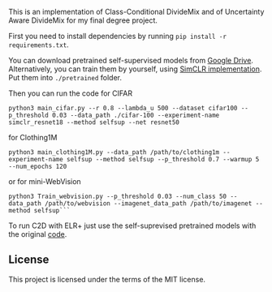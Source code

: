 
This is an implementation of Class-Conditional DivideMix and of Uncertainty Aware DivideMix for my final degree project.


First you need to install dependencies by running `pip install -r requirements.txt`.

You can download pretrained self-supervised models from 
[Google Drive](https://drive.google.com/drive/folders/1qYVdggtNFQZBZ-OqVJm80LBKUKpdLPUm?usp=sharing). 
Alternatively, you can train them by yourself, using [SimCLR implementation](https://github.com/HobbitLong/SupContrast).
Put them into `./pretrained` folder.

Then you can run the code for CIFAR
```
python3 main_cifar.py --r 0.8 --lambda_u 500 --dataset cifar100 --p_threshold 0.03 --data_path ./cifar-100 --experiment-name simclr_resnet18 --method selfsup --net resnet50
```
for Clothing1M
```
python3 main_clothing1M.py --data_path /path/to/clothing1m --experiment-name selfsup --method selfsup --p_threshold 0.7 --warmup 5 --num_epochs 120
```
or for mini-WebVision
```
python3 Train_webvision.py --p_threshold 0.03 --num_class 50 --data_path /path/to/webvision --imagenet_data_path /path/to/imagenet --method selfsup```
```

To run C2D with ELR+ just use the self-suprevised pretrained models with the original [code](https://github.com/shengliu66/ELR/).
## License
This project is licensed under the terms of the MIT license.
